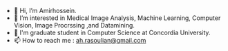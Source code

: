 - 👋 Hi, I’m Amirhossein.
- 👀 I’m interested in Medical Image Analysis, Machine Learning, Computer Vision, Image Procrssing ,and Datamining.
- 🌱 I'm graduate student in Computer Science at Concordia University.
- 📫 How to reach me : ah.rasoulian@gmail.com

<!---
ah-rasoulian/ah-rasoulian is a ✨ special ✨ repository because its `README.md` (this file) appears on your GitHub profile.
You can click the Preview link to take a look at your changes.
--->
